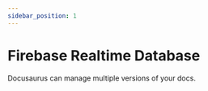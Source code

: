 ```yaml
---
sidebar_position: 1
---
```


# Firebase Realtime Database

Docusaurus can manage multiple versions of your docs.